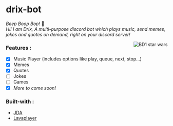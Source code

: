 # drix-bot

*Beep Boop Bop!* 🤖 <br>
*Hi! I am Drix, A multi-purpose discord bot which plays music, send memes, jokes and quotes on demand, right on your discord server!* 

<img src="https://media.giphy.com/media/QxFw2hwr82jpp7bll1/giphy.gif" align="right" alt="BD1 star wars">

### Features : 
- [x] Music Player (includes options like play, queue, next, stop...)
- [x] Memes
- [x] Quotes
- [ ] Jokes
- [ ] Games
- [x] *More to come soon!* 

### Built-with : 
- [JDA](https://github.com/DV8FromTheWorld/JDA)
- [Lavaplayer](https://github.com/sedmelluq/lavaplayer)
